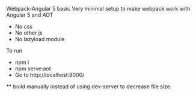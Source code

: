 Webpack-Angular 5 basic
 Very minimal setup to make webpack work with Angular 5 and AOT
 - No css
 - No other js
 - No lazyload module

To run
- npm i
- npm serve:aot
- Go to http://localhost:9000/

** build manually instead of using dev-server to decrease file size.